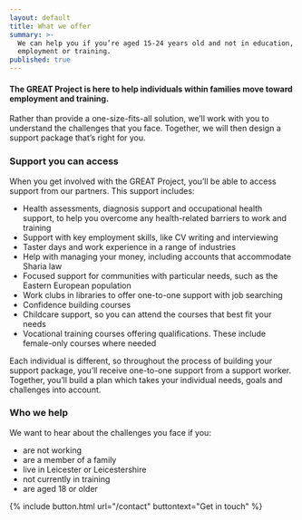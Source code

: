 ```yaml
---
layout: default
title: What we offer
summary: >-
  We can help you if you’re aged 15-24 years old and not in education,
  employment or training.
published: true
---
```


#### The GREAT Project is here to help individuals within families move toward employment and training. 

Rather than provide a one-size-fits-all solution, we’ll work with you to understand the challenges that you face. Together, we will then design a support package that’s right for you. 

### Support you can access

When you get involved with the GREAT Project, you’ll be able to access support from our partners. This support includes: 

* Health assessments, diagnosis support and occupational health support, to help you overcome any health-related barriers to work and training
* Support with key employment skills, like CV writing and interviewing
* Taster days and work experience in a range of industries 
* Help with managing your money, including accounts that accommodate Sharia law
* Focused support for communities with particular needs, such as the Eastern European population
* Work clubs in libraries to offer one-to-one support with job searching
* Confidence building courses
* Childcare support, so you can attend the courses that best fit your needs
* Vocational training courses offering qualifications. These include female-only courses where needed

Each individual is different, so throughout the process of building your support package, you’ll receive one-to-one support from a support worker. Together, you’ll build a plan which takes your individual needs, goals and challenges into account. 

### Who we help

We want to hear about the challenges you face if you: 

* are not working
* are a member of a family
* live in Leicester or Leicestershire
* not currently in training
* are aged 18 or older

{% include button.html url="/contact" buttontext="Get in touch" %}
